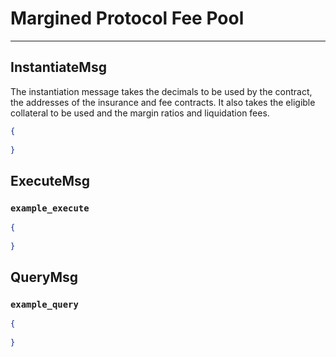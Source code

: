 # Margined Protocol Fee Pool

---

## InstantiateMsg

The instantiation message takes the decimals to be used by the contract, the addresses of the insurance and fee contracts. It also takes the eligible collateral to be used and the margin ratios and liquidation fees.

```json
{
    
}
```

## ExecuteMsg

### `example_execute`

```json
{
    
}
```

## QueryMsg

### `example_query`

```json
{
    
}
```